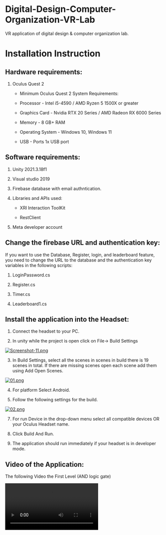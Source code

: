# Digital-Design-Computer-Organization-VR-Lab
VR application of digital design &amp; computer organization lab.

# Installation Instruction  

 

## Hardware requirements: 

1. Oculus Quest 2 

   - Minimum Oculus Quest 2 System Requirements: 

   - Processor - Intel i5-4590 / AMD Ryzen 5 1500X or greater 

   - Graphics Card - Nvidia RTX 20 Series / AMD Radeon RX 6000 Series 

   - Memory - 8 GB+ RAM 

   - Operating System - Windows 10, Windows 11 

   - USB - Ports 1x USB port 

## Software requirements: 

1. Unity 2021.3.18f1 

2. Visual studio 2019 

3. Firebase database with email authntication. 

4. Libraries and APIs used: 

   - XRI Interaction ToolKit 

   - RestClient 

5. Meta developer account  

## Change the firebase URL and authentication key: 

If you want to use the Database, Register, login, and leaderboard feature, you need to change the URL to the database and the authentication key variables in the following scripts: 

1. LoginPassword.cs 

2. Register.cs 

3. Timer.cs 

4. Leaderboard1.cs 

## Install the application into the Headset: 

1. Connect the headset to your PC.  

2. In unity while the project is open click on File-> Build Settings 

[![Screenshot-11.png](https://i.postimg.cc/dtntpkgR/Screenshot-11.png)](https://postimg.cc/vcgs6BYD)

3. In Build Settings, select all the scenes in scenes in build there is 19 scenes in total. If there are missing scenes open each scene add them using Add Open Scenes.
   
 [![01.png](https://i.postimg.cc/C55NykdX/01.png)](https://postimg.cc/QKL51BQJ)

4. For platform Select Android. 

5. Follow the following settings for the build. 

[![02.png](https://i.postimg.cc/wjCKG9xc/02.png)](https://postimg.cc/Js5dyVkG)

7. For run Device in the drop-down menu select all compatible devices OR your Oculus Headset name. 

8. Click Build And Run.  

9. The application should run immediately if your headset is in developer mode. 

## Video of the Application: 

The following Video the First Level (AND logic gate)  

![Digital-Design-Computer-Organization-VR-Lab.mov](https://github.com/MariamA-A/Digital-Design-Computer-Organization-VR-Lab/blob/main/Digital-Design-Computer-Organization-VR-Lab.mov)
 
